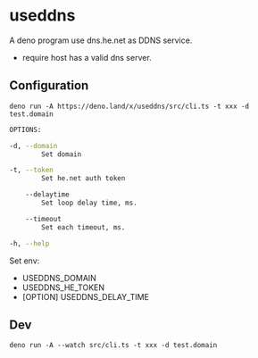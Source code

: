 # useddns

A deno program use dns.he.net as DDNS service.

- require host has a valid dns server.

## Configuration

`deno run -A https://deno.land/x/useddns/src/cli.ts -t xxx -d test.domain`

```sh
OPTIONS:

-d, --domain
        Set domain

-t, --token
        Set he.net auth token

    --delaytime
        Set loop delay time, ms.

    --timeout
        Set each timeout, ms.

-h, --help
```

Set env:

- USEDDNS_DOMAIN
- USEDDNS_HE_TOKEN
- [OPTION] USEDDNS_DELAY_TIME

## Dev

`deno run -A --watch src/cli.ts -t xxx -d test.domain`
